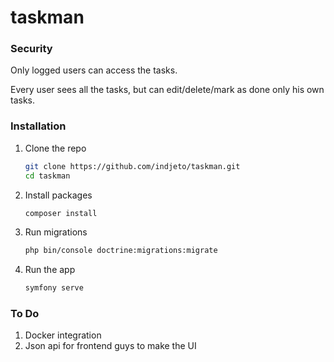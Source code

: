 # taskman


### Security

Only logged users can access the tasks.

Every user sees all the tasks, but can edit/delete/mark as done only his own tasks.



### Installation

1. Clone the repo
   ```sh
   git clone https://github.com/indjeto/taskman.git
   cd taskman
   ```
2. Install packages
   ```sh
   composer install
   ```
3. Run migrations
   ```sh
   php bin/console doctrine:migrations:migrate
   ```
4. Run the app
   ```sh
   symfony serve
   ```

### To Do

1. Docker integration
2. Json api for frontend guys to make the UI